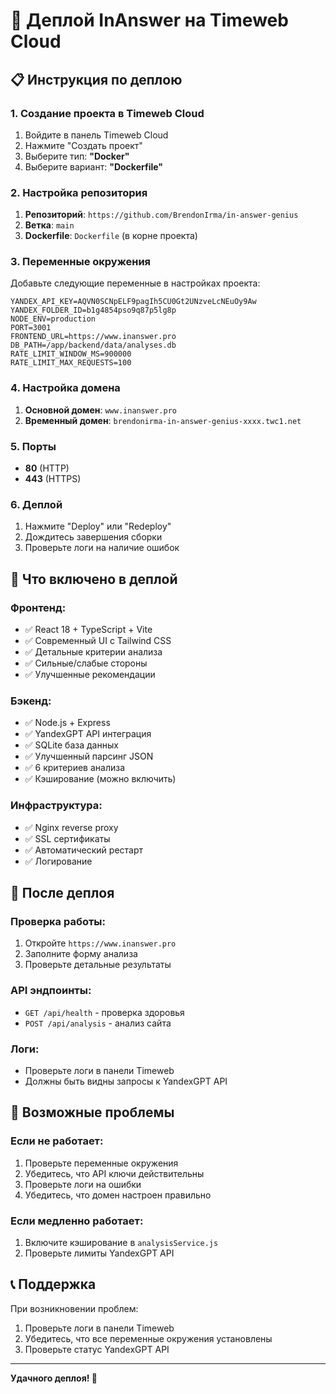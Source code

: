 # 🚀 Деплой InAnswer на Timeweb Cloud

## 📋 Инструкция по деплою

### 1. **Создание проекта в Timeweb Cloud**

1. Войдите в панель Timeweb Cloud
2. Нажмите "Создать проект"
3. Выберите тип: **"Docker"**
4. Выберите вариант: **"Dockerfile"**

### 2. **Настройка репозитория**

1. **Репозиторий**: `https://github.com/BrendonIrma/in-answer-genius`
2. **Ветка**: `main`
3. **Dockerfile**: `Dockerfile` (в корне проекта)

### 3. **Переменные окружения**

Добавьте следующие переменные в настройках проекта:

```env
YANDEX_API_KEY=AQVN0SCNpELF9pagIh5CU0Gt2UNzveLcNEuOy9Aw
YANDEX_FOLDER_ID=b1g4854pso9q87p5lg8p
NODE_ENV=production
PORT=3001
FRONTEND_URL=https://www.inanswer.pro
DB_PATH=/app/backend/data/analyses.db
RATE_LIMIT_WINDOW_MS=900000
RATE_LIMIT_MAX_REQUESTS=100
```

### 4. **Настройка домена**

1. **Основной домен**: `www.inanswer.pro`
2. **Временный домен**: `brendonirma-in-answer-genius-xxxx.twc1.net`

### 5. **Порты**

- **80** (HTTP)
- **443** (HTTPS)

### 6. **Деплой**

1. Нажмите "Deploy" или "Redeploy"
2. Дождитесь завершения сборки
3. Проверьте логи на наличие ошибок

## 🔧 Что включено в деплой

### **Фронтенд**:
- ✅ React 18 + TypeScript + Vite
- ✅ Современный UI с Tailwind CSS
- ✅ Детальные критерии анализа
- ✅ Сильные/слабые стороны
- ✅ Улучшенные рекомендации

### **Бэкенд**:
- ✅ Node.js + Express
- ✅ YandexGPT API интеграция
- ✅ SQLite база данных
- ✅ Улучшенный парсинг JSON
- ✅ 6 критериев анализа
- ✅ Кэширование (можно включить)

### **Инфраструктура**:
- ✅ Nginx reverse proxy
- ✅ SSL сертификаты
- ✅ Автоматический рестарт
- ✅ Логирование

## 🎯 После деплоя

### **Проверка работы**:
1. Откройте `https://www.inanswer.pro`
2. Заполните форму анализа
3. Проверьте детальные результаты

### **API эндпоинты**:
- `GET /api/health` - проверка здоровья
- `POST /api/analysis` - анализ сайта

### **Логи**:
- Проверьте логи в панели Timeweb
- Должны быть видны запросы к YandexGPT API

## 🚨 Возможные проблемы

### **Если не работает**:
1. Проверьте переменные окружения
2. Убедитесь, что API ключи действительны
3. Проверьте логи на ошибки
4. Убедитесь, что домен настроен правильно

### **Если медленно работает**:
1. Включите кэширование в `analysisService.js`
2. Проверьте лимиты YandexGPT API

## 📞 Поддержка

При возникновении проблем:
1. Проверьте логи в панели Timeweb
2. Убедитесь, что все переменные окружения установлены
3. Проверьте статус YandexGPT API

---

**Удачного деплоя! 🚀**